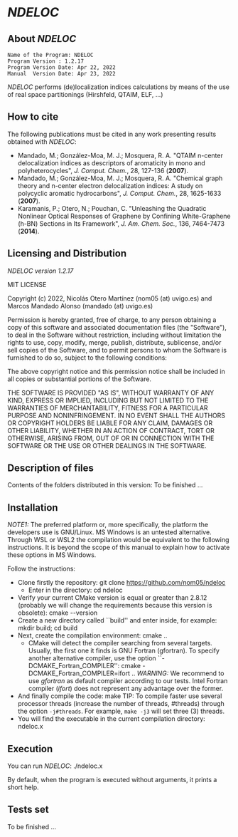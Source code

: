 # _NDELOC_

## About _NDELOC_

    Name of the Program: NDELOC
    Program Version : 1.2.17
    Program Version Date: Apr 22, 2022
    Manual  Version Date: Apr 23, 2022

_NDELOC_ performs (de)localization indices calculations by means of the use of real space partitionings (Hirshfeld, QTAIM, ELF, ...)

## How to cite

The following publications must be cited in any work presenting results obtained with _NDELOC_:

   - Mandado, M.; González-Moa, M. J.; Mosquera, R. A. "QTAIM n-center delocalization indices as descriptors of aromaticity in mono and polyheterocycles", *J. Comput. Chem.*, 28, 127-136 (**2007**).
   - Mandado, M.; González-Moa, M. J.; Mosquera, R. A. "Chemical graph theory and n-center electron delocalization indices: A study on polycyclic aromatic hydrocarbons", *J. Comput. Chem.*, 28, 1625-1633 (**2007**).
   - Karamanis, P.; Otero, N.; Pouchan, C. "Unleashing the Quadratic Nonlinear Optical Responses of Graphene by Confining White-Graphene (h-BN) Sections in Its Framework", *J. Am. Chem. Soc.*, 136, 7464-7473 (**2014**).

## Licensing and Distribution 

_NDELOC version 1.2.17_

MIT LICENSE

Copyright (c) 2022, Nicolás Otero Martínez (nom05 (at) uvigo.es) and Marcos Mandado Alonso (mandado (at) uvigo.es)

Permission is hereby granted, free of charge, to any person obtaining a copy
of this software and associated documentation files (the "Software"),
to deal in the Software without restriction, including without limitation
the rights to use, copy, modify, merge, publish, distribute, sublicense,
and/or sell copies of the Software, and to permit persons to whom the Software
is furnished to do so, subject to the following conditions:

The above copyright notice and this permission notice shall be included
in all copies or substantial portions of the Software.

THE SOFTWARE IS PROVIDED "AS IS", WITHOUT WARRANTY OF ANY KIND, EXPRESS
OR IMPLIED, INCLUDING BUT NOT LIMITED TO THE WARRANTIES OF MERCHANTABILITY,
FITNESS FOR A PARTICULAR PURPOSE AND NONINFRINGEMENT. IN NO EVENT SHALL
THE AUTHORS OR COPYRIGHT HOLDERS BE LIABLE FOR ANY CLAIM, DAMAGES OR
OTHER LIABILITY, WHETHER IN AN ACTION OF CONTRACT, TORT OR OTHERWISE,
ARISING FROM, OUT OF OR IN CONNECTION WITH THE SOFTWARE OR THE USE OR
OTHER DEALINGS IN THE SOFTWARE.


## Description of files

Contents of the folders distributed in this version:
To be finished ...        

## Installation

*NOTE1:* The preferred platform or, more specifically, the platform the developers use is GNU/Linux. MS Windows is an untested alternative. Through WSL or WSL2 the compilation would be equivalent to the following instructions. It is beyond the scope of this manual to explain how to activate these options in MS Windows.

Follow the instructions:
   - Clone firstly the repository: git clone https://github.com/nom05/ndeloc
	 - Enter in the directory: cd ndeloc
   - Verify your current CMake version is equal or greater than 2.8.12 (probably we will change the requirements because this version is obsolete): cmake --version
   - Create a new directory called ``build'' and enter inside, for example: mkdir build; cd build
   - Next, create the compilation environment: cmake ..
      - CMake will detect the compiler searching from several targets. Usually, the first one it finds is GNU Fortran (gfortran). To specify another alternative compiler, use the option ``-DCMAKE\_Fortran\_COMPILER'': cmake -DCMAKE\_Fortran\_COMPILER=ifort ..
        *WARNING:* We recommend to use _gfortran_ as default compiler according to our tests. Intel Fortran compiler (_ifort_) does not represent any advantage over the former.
   - And finally compile the code: make
     TIP: To compile faster use several processor threads (increase the number of threads, \#threads) through the option ``-j#threads``. For example, ``make -j3`` will set three (3) threads.
   - You will find the executable in the current compilation directory: ndeloc.x

## Execution

You can run _NDELOC_: ./ndeloc.x

By default, when the program is executed without arguments, it prints a short help.

## Tests set

To be finished ...
